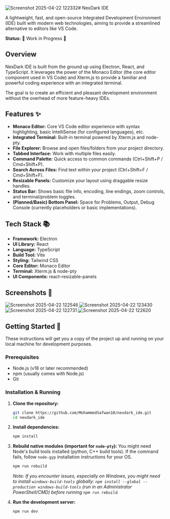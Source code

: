 ![Screenshot 2025-04-22 122332](https://github.com/user-attachments/assets/e5bb87e2-ac1b-4150-b80b-2280c10ccf04)# NexDark IDE



A lightweight, fast, and open-source Integrated Development Environment (IDE) built with modern web technologies, aiming to provide a streamlined alternative to editors like VS Code.

**Status:** 🚧 Work in Progress 🚧

## Overview

NexDark IDE is built from the ground up using Electron, React, and TypeScript. It leverages the power of the Monaco Editor (the core editor component used in VS Code) and Xterm.js to provide a familiar and powerful coding experience with an integrated terminal.

The goal is to create an efficient and pleasant development environment without the overhead of more feature-heavy IDEs.

## Features ✨

*   **Monaco Editor:** Core VS Code editor experience with syntax highlighting, basic IntelliSense (for configured languages), etc.
*   **Integrated Terminal:** Built-in terminal powered by Xterm.js and node-pty.
*   **File Explorer:** Browse and open files/folders from your project directory.
*   **Tabbed Interface:** Work with multiple files easily.
*   **Command Palette:** Quick access to common commands (Ctrl+Shift+P / Cmd+Shift+P).
*   **Search Across Files:** Find text within your project (Ctrl+Shift+F / Cmd+Shift+F).
*   **Resizable Panels:** Customize your layout using draggable resize handles.
*   **Status Bar:** Shows basic file info, encoding, line endings, zoom controls, and terminal/problem toggles.
*   **(Planned/Basic) Bottom Panel:** Space for Problems, Output, Debug Console (currently placeholders or basic implementations).

## Tech Stack 📚

*   **Framework:** Electron
*   **UI Library:** React
*   **Language:** TypeScript
*   **Build Tool:** Vite
*   **Styling:** Tailwind CSS
*   **Core Editor:** Monaco Editor
*   **Terminal:** Xterm.js & node-pty
*   **UI Components:** react-resizable-panels

## Screenshots 📸

![Screenshot 2025-04-22 122546](https://github.com/user-attachments/assets/e10f7d96-2733-480c-9851-f635d301be6a)
![Screenshot 2025-04-22 123430](https://github.com/user-attachments/assets/b138f938-2807-4c07-b79e-a1121ed05b00)
![Screenshot 2025-04-22 122731](https://github.com/user-attachments/assets/058382d3-f8ca-4b6b-abd1-3a212334d424)
![Screenshot 2025-04-22 122620](https://github.com/user-attachments/assets/5e27ae5c-e76e-4ffe-91a7-89d896d08340)






## Getting Started 🚀

These instructions will get you a copy of the project up and running on your local machine for development purposes.

### Prerequisites

*   Node.js (v18 or later recommended)
*   npm (usually comes with Node.js)
*   Git

### Installation & Running

1.  **Clone the repository:**
    ```bash
    git clone https://github.com/MohammedSafwan10/nexdark_ide.git
    cd nexdark_ide
    ```

2.  **Install dependencies:**
    ```bash
    npm install
    ```

3.  **Rebuild native modules (important for `node-pty`):**
    You might need Node's build tools installed (python, C++ build tools). If the command fails, follow `node-gyp` installation instructions for your OS.
    ```bash
    npm run rebuild
    ```
    *Note: If you encounter issues, especially on Windows, you might need to install `windows-build-tools` globally: `npm install --global --production windows-build-tools` (run in an Administrator PowerShell/CMD) before running `npm run rebuild`.*

4.  **Run the development server:**
    ```bash
    npm run dev
